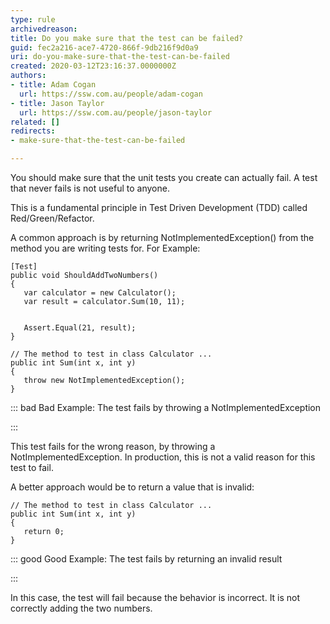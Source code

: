 ```yaml
---
type: rule
archivedreason: 
title: Do you make sure that the test can be failed?
guid: fec2a216-ace7-4720-866f-9db216f9d0a9
uri: do-you-make-sure-that-the-test-can-be-failed
created: 2020-03-12T23:16:37.0000000Z
authors:
- title: Adam Cogan
  url: https://ssw.com.au/people/adam-cogan
- title: Jason Taylor
  url: https://ssw.com.au/people/jason-taylor
related: []
redirects:
- make-sure-that-the-test-can-be-failed

---
```


You should make sure that the unit tests you create can actually fail. A test that never fails is not useful to anyone.

This is a fundamental principle in Test Driven Development (TDD) called Red/Green/Refactor.

<!--endintro-->

A common approach is by returning NotImplementedException() from the method you are writing tests for. For Example:



```
[Test]
public void ShouldAddTwoNumbers()
{
   var calculator = new Calculator();
   var result = calculator.Sum(10, 11);


   Assert.Equal(21, result);
}

// The method to test in class Calculator ...
public int Sum(int x, int y)
{
   throw new NotImplementedException();
}
```




::: bad
Bad Example: The test fails by throwing a NotImplementedException

:::

This test fails for the wrong reason, by throwing a NotImplementedException. In production, this is not a valid reason for this test to fail.

A better approach would be to return a value that is invalid:



```
// The method to test in class Calculator ...
public int Sum(int x, int y)
{
   return 0;
}
```




::: good
Good Example: The test fails by returning an invalid result

:::

In this case, the test will fail because the behavior is incorrect. It is not correctly adding the two numbers.
